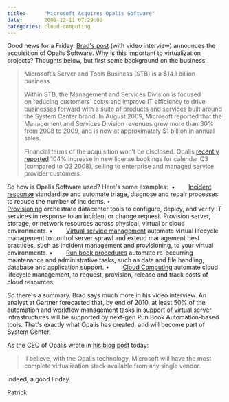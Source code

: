 ```yaml
---
title:      "Microsoft Acquires Opalis Software"
date:       2009-12-11 07:29:00
categories: cloud-computing
---
```

Good news for a Friday. [Brad's post](http://blogs.technet.com/systemcenter/archive/2009/12/11/microsoft-acquires-opalis-software.aspx "Brad's blog post") (with video interview) announces the acquisition of Opalis Software. Why is this important to virtualization projects? Thoughts below, but first some background on the business. 

> Microsoft’s Server and Tools Business (STB) is a $14.1 billion business.  
> 
> Within STB, the Management and Services Division is focused on reducing customers' costs and improve IT efficiency to drive businesses forward with a suite of products and services built around the System Center brand. In August 2009, Microsoft reported that the Management and Services Division revenues grew more than 30% from 2008 to 2009, and is now at approximately $1 billion in annual sales.
> 
> Financial terms of the acquisition won’t be disclosed. Opalis [recently reported](http://www.opalis.com/upload/pressreleases/OpalisQ309RecapPR.pdf) 104% increase in new license bookings for calendar Q3 (compared to Q3 2008), selling to enterprise and managed service provider customers. 

So how is Opalis Software used? Here's some examples:  •        [Incident response](http://opalis.com/Solutions_Incident_Response.asp) standardize and automate triage, diagnose and repair processes to reduce the number of incidents. •        [Provisioning](http://opalis.com/Solutions_Provisioning.asp) orchestrate datacenter tools to configure, deploy, and verify IT services in response to an incident or change request. Provision server, storage, or network resources across physical, virtual or cloud environments.  •        [Virtual service management](http://opalis.com/Solutions_Virtualization.asp) automate virtual lifecycle management to control server sprawl and extend management best practices, such as incident management and provisioning, to your virtual environments.  •        [Run book procedures](http://opalis.com/Solutions_Run_Book_Automation.asp) automate re-occurring maintenance and administrative tasks, such as data and file handling, database and application support. •        [Cloud Computing](http://opalis.com/Solutions_Cloud_Computing.asp) automate cloud lifecycle management, to request, provision, release and track costs of cloud resources.

So there's a summary. Brad says much more in his video interview. An analyst at Gartner forecasted that, by end of 2010, at least 50% of the automation and workflow management tasks in support of virtual server infrastructures will be supported by next-gen Run Book Automation-based tools. That's exactly what Opalis has created, and will become part of System Center.

As the CEO of Opalis wrote in [his blog post](http://tdelaughter.blogspot.com/2009/12/opalis-joins-microsoft-system-center.html "Opalis blog") today:

>  I believe, with the Opalis technology, Microsoft will have the most complete virtualization stack available from any single vendor.

Indeed, a good Friday.

Patrick
